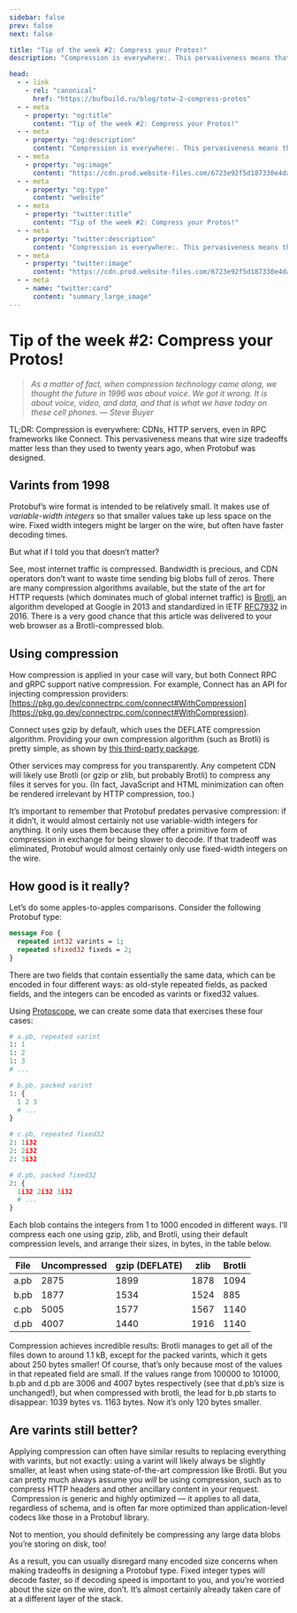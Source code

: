 ```yaml
---
sidebar: false
prev: false
next: false

title: "Tip of the week #2: Compress your Protos!"
description: "Compression is everywhere:. This pervasiveness means that wire size tradeoffs matter less than they used to twenty years ago, when Protobuf was designed."

head:
  - - link
    - rel: "canonical"
      href: "https://bufbuild.ru/blog/totw-2-compress-protos"
  - - meta
    - property: "og:title"
      content: "Tip of the week #2: Compress your Protos!"
  - - meta
    - property: "og:description"
      content: "Compression is everywhere:. This pervasiveness means that wire size tradeoffs matter less than they used to twenty years ago, when Protobuf was designed."
  - - meta
    - property: "og:image"
      content: "https://cdn.prod.website-files.com/6723e92f5d187330e4da8144/67f82330bff5b5fbb0f1820f_totw2%20compress%20your%20protos.png"
  - - meta
    - property: "og:type"
      content: "website"
  - - meta
    - property: "twitter:title"
      content: "Tip of the week #2: Compress your Protos!"
  - - meta
    - property: "twitter:description"
      content: "Compression is everywhere:. This pervasiveness means that wire size tradeoffs matter less than they used to twenty years ago, when Protobuf was designed."
  - - meta
    - property: "twitter:image"
      content: "https://cdn.prod.website-files.com/6723e92f5d187330e4da8144/67f82330bff5b5fbb0f1820f_totw2%20compress%20your%20protos.png"
  - - meta
    - name: "twitter:card"
      content: "summary_large_image"
---
```


# Tip of the week #2: Compress your Protos!

> _As a matter of fact, when compression technology came along, we thought the future in 1996 was about voice. We got it wrong. It is about voice, video, and data, and that is what we have today on these cell phones. — Steve Buyer_

TL;DR: Compression is everywhere: CDNs, HTTP servers, even in RPC frameworks like Connect. This pervasiveness means that wire size tradeoffs matter less than they used to twenty years ago, when Protobuf was designed.

## Varints from 1998

Protobuf’s wire format is intended to be relatively small. It makes use of _variable-width integers_ so that smaller values take up less space on the wire. Fixed width integers might be larger on the wire, but often have faster decoding times.

But what if I told you that doesn’t matter?

See, most internet traffic is compressed. Bandwidth is precious, and CDN operators don’t want to waste time sending big blobs full of zeros. There are many compression algorithms available, but the state of the art for HTTP requests (which dominates much of global internet traffic) is [Brotli](https://en.wikipedia.org/wiki/Brotli), an algorithm developed at Google in 2013 and standardized in IETF [RFC7932](https://datatracker.ietf.org/doc/html/rfc7932) in 2016. There is a very good chance that this article was delivered to your web browser as a Brotli-compressed blob.

## Using compression

How compression is applied in your case will vary, but both Connect RPC and gRPC support native compression. For example, Connect has an API for injecting compression providers: [https://pkg.go.dev/connectrpc.com/connect#WithCompression](https://pkg.go.dev/connectrpc.com/connect#WithCompression).

Connect uses gzip by default, which uses the DEFLATE compression algorithm. Providing your own compression algorithm (such as Brotli) is pretty simple, as shown by [this third-party package](https://github.com/mattrobenolt/connect-brotli/blob/921ee0236bcd2d66827590c6890bb850e56516ad/connect_brotli.go).

Other services may compress for you transparently. Any competent CDN will likely use Brotli (or gzip or zlib, but probably Brotli) to compress any files it serves for you. (In fact, JavaScript and HTML minimization can often be rendered irrelevant by HTTP compression, too.)

It’s important to remember that Protobuf predates pervasive compression: if it didn’t, it would almost certainly not use variable-width integers for anything. It only uses them because they offer a primitive form of compression in exchange for being slower to decode. If that tradeoff was eliminated, Protobuf would almost certainly only use fixed-width integers on the wire.

## How good is it really?

Let’s do some apples-to-apples comparisons. Consider the following Protobuf type:

```protobuf
message Foo {
  repeated int32 varints = 1;
  repeated sfixed32 fixeds = 2;
}
```

There are two fields that contain essentially the same data, which can be encoded in four different ways: as old-style repeated fields, as packed fields, and the integers can be encoded as varints or fixed32 values.

Using [Protoscope](https://github.com/protocolbuffers/protoscope), we can create some data that exercises these four cases:

```python
# a.pb, repeated varint
1: 1
1: 2
1: 3
# ...

# b.pb, packed varint
1: {
  1 2 3
  # ...
}

# c.pb, repeated fixed32
2: 1i32
2: 2i32
2: 3i32

# d.pb, packed fixed32
2: {
  1i32 2i32 3i32
  # ...
}
```

Each blob contains the integers from 1 to 1000 encoded in different ways. I’ll compress each one using gzip, zlib, and Brotli, using their default compression levels, and arrange their sizes, in bytes, in the table below.

| File | Uncompressed | gzip (DEFLATE) | zlib | Brotli |
| ---- | ------------ | -------------- | ---- | ------ |
| a.pb | 2875         | 1899           | 1878 | 1094   |
| b.pb | 1877         | 1534           | 1524 | 885    |
| c.pb | 5005         | 1577           | 1567 | 1140   |
| d.pb | 4007         | 1440           | 1916 | 1140   |

Compression achieves incredible results: Brotli manages to get all of the files down to around 1.1 kB, except for the packed varints, which it gets about 250 bytes smaller! Of course, that’s only because most of the values in that repeated field are small. If the values range from 100000 to 101000, b.pb and d.pb are 3006 and 4007 bytes respectively (see that d.pb’s size is unchanged!), but when compressed with brotli, the lead for b.pb starts to disappear: 1039 bytes vs. 1163 bytes. Now it’s only 120 bytes smaller.

## Are varints still better?

Applying compression can often have similar results to replacing everything with varints, but not exactly: using a varint will likely always be slightly smaller, at least when using state-of-the-art compression like Brotli. But you can pretty much always assume you _will_ be using compression, such as to compress HTTP headers and other ancillary content in your request.  Compression is generic and highly optimized — it applies to all data, regardless of schema, and is often far more optimized than application-level codecs like those in a Protobuf library.

Not to mention, you should definitely be compressing any large data blobs you’re storing on disk, too!

As a result, you can usually disregard many encoded size concerns when making tradeoffs in designing a Protobuf type. Fixed integer types will decode faster, so if decoding speed is important to you, and you’re worried about the size on the wire, don’t. It’s almost certainly already taken care of at a different layer of the stack.
